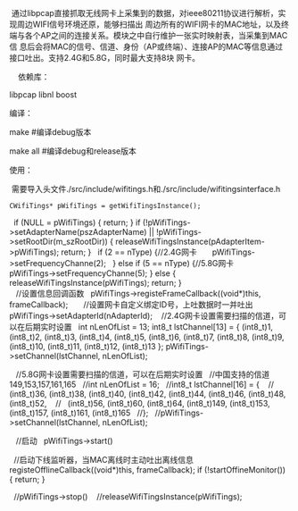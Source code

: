   通过libpcap直接抓取无线网卡上采集到的数据，对ieee80211协议进行解析，实现周边WIFI信号环境还原，能够扫描出
周边所有的WIFI网卡的MAC地址，以及终端与各个AP之间的连接关系。模块之中自行维护一张实时映射表，当采集到MAC信
息后会将MAC的信号、信道、身份（AP或终端）、连接AP的MAC等信息通过接口吐出。支持2.4G和5.8G，同时最大支持8块
网卡。

    
依赖库：

libpcap 
libnl 
boost 

编译：

make #编译debug版本 

make all #编译debug和release版本

使用：

  需要导入头文件./src/include/wifitings.h和./src/include/wifitingsinterface.h
  
    CWifiTings* pWifiTings = getWifiTingsInstance();
    if (NULL = pWifiTings) {
        return;
    }
    if (!pWifiTings->setAdapterName(pszAdapterName) || 
            !pWifiTings->setRootDir(m_szRootDir)) {
        releaseWifiTingsInstance(pAdapterItem->pWifiTings);
        return;
    }
    if (2 == nType) {//2.4G网卡
        pWifiTings->setFrequencyChanne(2);
    } else if (5 == nType) {//5.8G网卡
        pWifiTings->setFrequencyChanne(5);
    } else {
        releaseWifiTingsInstance(pWifiTings);
        return;
    }    
    //设置信息回调函数
    pWifiTings->registeFrameCallback((void*)this, frameCallback);    
    //设置网卡自定义绑定ID号，上吐数据时一并吐出
    pWifiTings->setAdapterId(nAdapterId);
    //2.4G网卡设置需要扫描的信道，可以在后期实时设置
    int nLenOfList = 13;
    int8_t lstChannel[13] = { 
        (int8_t)1, (int8_t)2, (int8_t)3, (int8_t)4, (int8_t)5, (int8_t)6, (int8_t)7, (int8_t)8, 
        (int8_t)9, (int8_t)10, (int8_t)11, (int8_t)12, (int8_t)13
    };
    pWifiTings->setChannel(lstChannel, nLenOfList);
    
    //5.8G网卡设置需要扫描的信道，可以在后期实时设置
    //中国支持的信道 149,153,157,161,165
    //int nLenOfList = 16;
    //int8_t lstChannel[16] = { 
    //    (int8_t)36, (int8_t)38, (int8_t)40, (int8_t)42, (int8_t)44, (int8_t)46, (int8_t)48, (int8_t)52, 
    //    (int8_t)56, (int8_t)60, (int8_t)64, (int8_t)149, (int8_t)153, (int8_t)157, (int8_t)161, (int8_t)165 
    //};
    //pWifiTings->setChannel(lstChannel, nLenOfList);
    
    
    //启动
    pWifiTings->start()
    
    //启动下线监听器，当MAC离线时主动吐出离线信息
    registeOfflineCallback((void*)this, frameCallback);
    if (!startOffineMonitor()) {
        return;
    }
  
    //pWifiTings->stop()
    //releaseWifiTingsInstance(pWifiTings);


